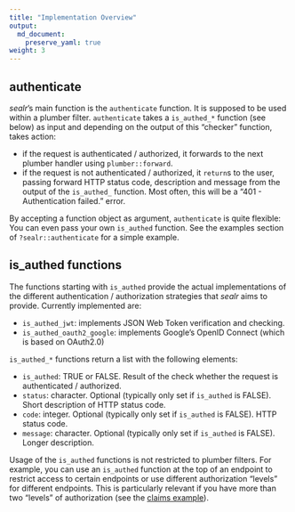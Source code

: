 ```yaml
---
title: "Implementation Overview"
output: 
  md_document:
    preserve_yaml: true
weight: 3
---
```


authenticate
------------

*sealr*’s main function is the `authenticate` function. It is supposed
to be used within a plumber filter. `authenticate` takes a `is_authed_*`
function (see below) as input and depending on the output of this
“checker” function, takes action:

-   if the request is authenticated / authorized, it forwards to the
    next plumber handler using `plumber::forward`.
-   if the request is not authenticated / authorized, it `return`s to
    the user, passing forward HTTP status code, description and message
    from the output of the `is_authed_` function. Most often, this will
    be a “401 - Authentication failed.” error.

By accepting a function object as argument, `authenticate` is quite
flexible: You can even pass your own `is_authed` function. See the
examples section of `?sealr::authenticate` for a simple example.

is\_authed functions
--------------------

The functions starting with `is_authed` provide the actual
implementations of the different authentication / authorization
strategies that *sealr* aims to provide. Currently implemented are:

-   `is_authed_jwt`: implements JSON Web Token verification and
    checking.
-   `is_authed_oauth2_google`: implements Google’s OpenID Connect (which
    is based on OAuth2.0)

`is_authed_*` functions return a list with the following elements:

-   `is_authed`: TRUE or FALSE. Result of the check whether the request
    is authenticated / authorized.
-   `status`: character. Optional (typically only set if `is_authed` is
    FALSE). Short description of HTTP status code.
-   `code`: integer. Optional (typically only set if `is_authed` is
    FALSE). HTTP status code.
-   `message`: character. Optional (typically only set if `is_authed` is
    FALSE). Longer description.

Usage of the `is_authed` functions is not restricted to plumber filters.
For example, you can use an `is_authed` function at the top of an
endpoint to restrict access to certain endpoints or use different
authorization “levels” for different endpoints. This is particularly
relevant if you have more than two “levels” of authorization (see the
[claims
example](https://jandix.github.io/sealr/docs/jwt/jwt_claims_example/)).

